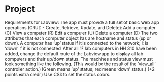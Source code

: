 # Project
Requirements for Labview: The app must provide a full set of basic Web app operations (CRUD - Create, Retrieve, Update, and Delete): Add a computer (C) View a computer (R) Edit a computer (U) Delete a computer (D) The two attributes that each computer object has are hostname and status (up or down). A computer has ‘up’ status if it is connected to the network; it is ‘down’ if it is not connected. After all 17 lab computers in HH 310 have been added, change the default route of the Labview app to display all lab computers and their up/down status. The machines and status view must look something like the following. (This would be the result of the ‘view_all’ controller action.) (Green means ‘up’ status; red means ‘down’ status.) (+2 points extra credit) Use CSS to set the status colors.

